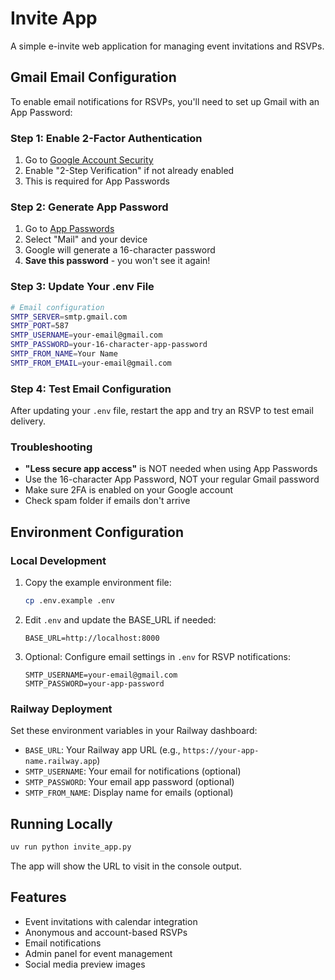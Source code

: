 # Invite App

A simple e-invite web application for managing event invitations and RSVPs.

## Gmail Email Configuration

To enable email notifications for RSVPs, you'll need to set up Gmail with an App Password:

### Step 1: Enable 2-Factor Authentication
1. Go to [Google Account Security](https://myaccount.google.com/security)
2. Enable "2-Step Verification" if not already enabled
3. This is required for App Passwords

### Step 2: Generate App Password
1. Go to [App Passwords](https://myaccount.google.com/apppasswords)
2. Select "Mail" and your device
3. Google will generate a 16-character password
4. **Save this password** - you won't see it again!

### Step 3: Update Your .env File
```bash
# Email configuration
SMTP_SERVER=smtp.gmail.com
SMTP_PORT=587
SMTP_USERNAME=your-email@gmail.com
SMTP_PASSWORD=your-16-character-app-password
SMTP_FROM_NAME=Your Name
SMTP_FROM_EMAIL=your-email@gmail.com
```

### Step 4: Test Email Configuration
After updating your `.env` file, restart the app and try an RSVP to test email delivery.

### Troubleshooting
- **"Less secure app access"** is NOT needed when using App Passwords
- Use the 16-character App Password, NOT your regular Gmail password
- Make sure 2FA is enabled on your Google account
- Check spam folder if emails don't arrive

## Environment Configuration

### Local Development

1. Copy the example environment file:
   ```bash
   cp .env.example .env
   ```

2. Edit `.env` and update the BASE_URL if needed:
   ```
   BASE_URL=http://localhost:8000
   ```

3. Optional: Configure email settings in `.env` for RSVP notifications:
   ```
   SMTP_USERNAME=your-email@gmail.com
   SMTP_PASSWORD=your-app-password
   ```

### Railway Deployment

Set these environment variables in your Railway dashboard:

- `BASE_URL`: Your Railway app URL (e.g., `https://your-app-name.railway.app`)
- `SMTP_USERNAME`: Your email for notifications (optional)
- `SMTP_PASSWORD`: Your email app password (optional)
- `SMTP_FROM_NAME`: Display name for emails (optional)

## Running Locally

```bash
uv run python invite_app.py
```

The app will show the URL to visit in the console output.

## Features

- Event invitations with calendar integration
- Anonymous and account-based RSVPs
- Email notifications
- Admin panel for event management
- Social media preview images